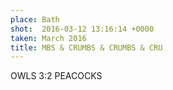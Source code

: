 ```yaml
---
place: Bath
shot:  2016-03-12 13:16:14 +0000
taken: March 2016
title: MBS & CRUMBS & CRUMBS & CRU
---
```


OWLS 3:2 PEACOCKS
